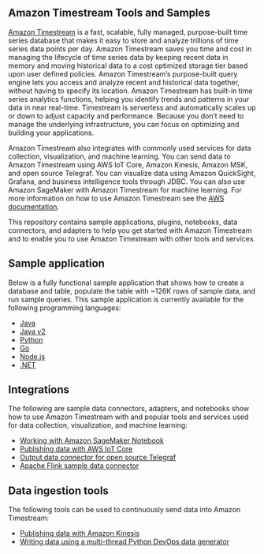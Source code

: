 ## Amazon Timestream Tools and Samples 

[Amazon Timestream](https://aws.amazon.com/timestream/) is a fast, scalable, fully managed, purpose-built time series database that makes it easy to store and
 analyze trillions of time series data points per day. Amazon Timestream saves you time and cost in managing the 
 lifecycle of time series data by keeping recent data in memory and moving historical data to a cost optimized storage 
 tier based upon user defined policies. Amazon Timestream’s purpose-built query engine lets you access and analyze 
 recent and historical data together, without having to specify its location. Amazon Timestream has built-in time series
  analytics functions, helping you identify trends and patterns in your data in near real-time. Timestream is serverless
   and automatically scales up or down to adjust capacity and performance. Because you don’t need to manage the 
   underlying infrastructure, you can focus on optimizing and building your applications.

Amazon Timestream also integrates with commonly used services for data collection, visualization, and machine learning. 
You can send data to Amazon Timestream using AWS IoT Core, Amazon Kinesis, Amazon MSK, and open source Telegraf. 
You can visualize data using Amazon QuickSight, Grafana, and business intelligence tools through JDBC. You can also use
Amazon SageMaker with Amazon Timestream for machine learning. For more information on how to use Amazon Timestream see the [AWS documentation](https://docs.aws.amazon.com/timestream/latest/developerguide/index.html).

This repository contains sample applications, plugins, notebooks, data connectors, and adapters to help you get 
started with Amazon Timestream and to enable you to use Amazon Timestream with other tools and services. 


## Sample application
Below is a fully functional sample application that shows how to create a database and table, 
populate the table with ~126K rows of sample data, and run sample queries. 
This sample application is currently available for the following programming languages:

* [Java](https://github.com/awslabs/amazon-timestream-tools/blob/master/sample_apps/java/)
* [Java v2](https://github.com/awslabs/amazon-timestream-tools/blob/master/sample_apps/javaV2/)
* [Python](https://github.com/awslabs/amazon-timestream-tools/blob/master/sample_apps/python/)
* [Go](https://github.com/awslabs/amazon-timestream-tools/blob/master/sample_apps/go/)
* [Node.js](https://github.com/awslabs/amazon-timestream-tools/blob/master/sample_apps/js/)
* [.NET](https://github.com/awslabs/amazon-timestream-tools/blob/master/sample_apps/dotnet/)


## Integrations
The following are sample data connectors, adapters, and notebooks show how to use Amazon Timestream with 
and popular tools and services used for data collection, visualization, and machine learning:

* [Working with Amazon SageMaker Notebook](https://github.com/awslabs/amazon-timestream-tools/blob/master/integrations/sagemaker/)
* [Publishing data with AWS IoT Core](https://github.com/awslabs/amazon-timestream-tools/blob/master/integrations/iot_core/)
* [Output data connector for open source Telegraf](https://github.com/aws/telegraf/blob/telegraf_v1.15.3_with_Timestream/plugins/outputs/timestream/)
* [Apache Flink sample data connector](https://github.com/awslabs/amazon-timestream-tools/blob/master/integrations/flink_connector/)

## Data ingestion tools
The following tools can be used to continuously send data into Amazon Timestream:
* [Publishing data with Amazon Kinesis](https://github.com/awslabs/amazon-timestream-tools/blob/master/tools/kinesis_ingestor/)
* [Writing data using a multi-thread Python DevOps data generator](https://github.com/awslabs/amazon-timestream-tools/blob/master/tools/continuous-ingestor/)


